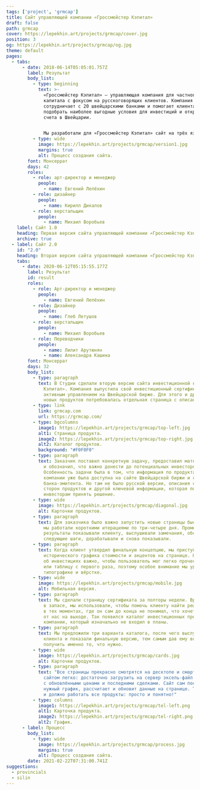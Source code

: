 ```yaml
---
tags: ['project', 'grmcap']
title: Сайт управляющей компании «Гроссмейстер Кэпитал»
draft: false
path: grmcap
cover: https://lepekhin.art/projects/grmcap/cover.jpg
position: 3
og: https://lepekhin.art/projects/grmcap/og.jpg
theme: default
pages:
  - tabs:
      - date: 2018-06-14T05:05:01.757Z
        label: Результат
        body_list:
          - type: beginning
            text: >-
              «Гроссмейстер Кэпитал» — управляющая компания для частного
              капитала с фокусом на русскоговорящих клиентов. Компания
              сотрудничает с 20 швейцарскими банками и помогает клиентам
              подобрать наиболее выгодные условия для инвестиций и открытия
              счета в Швейцарии.


              Мы разработали для «Гроссмейстер Кэпитал» сайт на трёх языках: русском, английском и немецком.
          - type: wide
            image: https://lepekhin.art/projects/grmcap/version1.jpg
            margins: true
            alt: Процесс создания сайта.
        font: Монсеррат
        days: 42
        roles:
          - role: арт-директор и менеджер
            people:
              - name: Евгений Лепёхин
          - role: дизайнер
            people:
              - name: Кирилл Дикалов
          - role: верстальщик
            people:
              - name: Михаил Воробьев
    label: Сайт 1.0
    heading: Первая версия сайта управляющей компании «Гроссмейстер Кэпитал»
    archive: true
  - label: Сайт 2.0
    id: "2.0"
    heading: Вторая версия сайта управляющей компании «Гроссмейстер Кэпитал»
    tabs:
      - date: 2020-06-12T05:15:55.177Z
        label: Результат
        id: result
        roles:
          - role: Арт-директор и менеджер
            people:
              - name: Евгений Лепёхин
          - role: Дизайнер
            people:
              - name: Глеб Летушов
          - role: верстальщик
            people:
              - name: Михаил Воробьев
          - role: Переводчики
            people:
              - name: Лилит Арутюнян
              - name: Александра Кашина
        font: Монсеррат
        days: 32
        body_list:
          - type: paragraph
            text: В Студии сделали вторую версию сайта инвестиционной компании «Гроссмейстер
              Кэпитал». Компания выпустила свой инвестиционный сертификат с
              активным управлением на Швейцарской бирже. Для этого и других
              новых продуктов потребовалась отдельная страница с описанием.
          - type: link
            link: grmcap.com
            url: https://grmcap.com/
          - type: bgcolumns
            image1: https://lepekhin.art/projects/grmcap/top-left.jpg
            alt1: Страница продукта.
            image2: https://lepekhin.art/projects/grmcap/top-right.jpg
            alt2: Каталог продуктов.
            background: "#F0F0F0"
          - type: paragraph
            text: Заказчик поставил конкретную задачу, предоставил материалы для анализа
              и обозначил, что важно донести до потенциальных инвесторов.
              Особенность задачи была в том, что информация по продуктам
              компании уже была доступна на сайте Швейцарской биржи и сайте
              банка-эмитента. Но там не было русской версии, описания сильных
              сторон продуктов и другой ключевой информации, которая помогла бы
              инвесторам принять решение.
          - type: wide
            image: https://lepekhin.art/projects/grmcap/diagonal.jpg
            alt: Карточки продуктов.
          - type: paragraph
            text: Для заказчика было важно запустить новые страницы быстро. Поэтому
              мы работали короткими итерациями по три-четыре дня. Промежуточные
              результаты показывали клиенту, выслушивали замечания, обсуждали
              следующие шаги, дорабатывали и снова показывали.
          - type: paragraph
            text: Когда клиент утвердил финальную концепцию, мы приступили к проработке
              исторического графика стоимости и акцентов на странице. На сайте
              об инвестициях важно, чтобы пользователь мог легко прочесть график
              или таблицу с первого раза, поэтому особое внимание мы уделили
              типографике и вёрстке.
          - type: wide
            image: https://lepekhin.art/projects/grmcap/mobile.jpg
            alt: Мобильная версия.
          - type: paragraph
            text: Мы сделали страницу сертификата за полторы недели. Время, которое осталось
              в запасе, мы использовали, чтобы помочь клиенту найти решения
              в тех моментах, где он сам до конца не понимал, что хочет получить
              от нас на выходе. Так появился каталог инвестиционных продуктов
              компании, который изначально не входил в планы.
          - type: paragraph
            text: Мы предложили три варианта каталога, после чего выслушали пожелания
              клиента и показали финальную версию, тем самым дав ему возможность
              получить именно то, что нужно.
          - type: wide
            image: https://lepekhin.art/projects/grmcap/cards.jpg
            alt: Карточки продуктов.
          - type: paragraph
            text: "Все страницы прекрасно смотрятся на десктопе и смартфонах. Управлять
              сайтом легко: достаточно загрузить на сервер эксель-файл
              с обновлёнными ценами и последними сделками. Сайт сам построит
              нужный график, рассчитает и обновит данные на странице. Только так
              и должно работать все продукты: просто и понятно!"
          - type: columns
            image1: https://lepekhin.art/projects/grmcap/tel-left.png
            alt1: Карточка продукта.
            image2: https://lepekhin.art/projects/grmcap/tel-right.png
            alt2: График.
      - label: Процесс
        body_list:
          - type: wide
            image: https://lepekhin.art/projects/grmcap/process.jpg
            margins: true
            alt: Процесс создания сайта.
        date: 2021-02-22T07:31:00.741Z
suggestions:
  - provincials
  - silin
---
```


